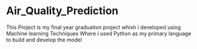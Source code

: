 # Air_Quality_Prediction
This Project is my final year graduation project whixh i developed using Machine learning Techniques Where i used Python as my primary language to build and develop the model
